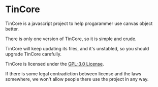# TinCore

TinCore is a javascript project to help progarammer use canvas object better.

There is only one version of TinCore, so it is simple and crude.

TinCore will keep updating its files, and it's unstabled, so you should upgrade TinCore carefully.

TinCore is licensed under the [GPL-3.0 License](https://github.com/octinc/TinCore/blob/main/LICENSE).

If there is some legal contradiction between license and the laws somewhere, we won't allow people there use the project in any way.
